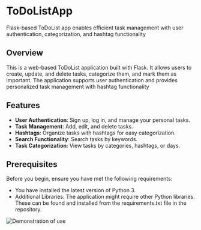 # ToDoListApp
Flask-based ToDoList app enables efficient task management with user authentication, categorization, and hashtag functionality
## Overview
This is a web-based ToDoList application built with Flask. It allows users to create, update, and delete tasks, categorize them, and mark them as important. The application supports user authentication and provides personalized task management with hashtag functionality
## Features
- **User Authentication**: Sign up, log in, and manage your personal tasks. 
- **Task Management**: Add, edit, and delete tasks. 
- **Hashtags**: Organize tasks with hashtags for easy categorization. 
- **Search Functionality**: Search tasks by keywords. 
- **Task Categorization**: View tasks by categories, hashtags, or days.

## Prerequisites
Before you begin, ensure you have met the following requirements:
- You have installed the latest version of Python 3.
- Additional Libraries: The application might require other Python libraries. These can be found and installed from the requirements.txt file in the repository.

![Demonstration of use](https://drive.google.com/uc?export=view&id=1rTWZpnXLOSA_M6BIlG8qVLLtjM9ksPsk)
